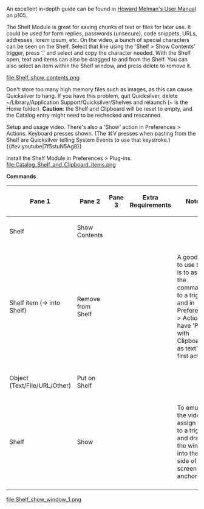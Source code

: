 An excellent in-depth guide can be found in [Howard Melman's User
Manual](http://groups.google.com/group/blacktree-quicksilver/web/Quicksilver.pdf?_done=%2Fgroup%2Fblacktree-quicksilver%3F)
on p105.

The Shelf Module is great for saving chunks of text or files for later
use. It could be used for form replies, passwords (unsecure), code
snippets, URLs, addresses, lorem ipsum, etc. On the video, a bunch of
special characters can be seen on the Shelf. Select that line using the
'Shelf \> Show Contents' trigger, press '.' and select and copy the
character needed. With the Shelf open, text and items can also be
dragged to and from the Shelf. You can also select an item within the
Shelf window, and press delete to remove it.

[<file:Shelf_show_contents.png>](file:Shelf_show_contents.png "wikilink")

Don't store too many high memory files such as images, as this can cause
Quicksilver to hang. If you have this problem, quit Quicksilver, delete
\~/Library/Application Support/Quicksilver/Shelves and relaunch (\~ is
the Home folder). <b>Caution</b>: the Shelf and Clipboard will be reset
to empty, and the Catalog entry might need to be rechecked and
rescanned.

Setup and usage video. There's also a 'Show' action in Preferences \>
Actions. Keyboard presses shown. (The ⌘V presses when pasting from the
Shelf are Quicksilver telling System Events to use that keystroke.)
{{#ev:youtube\|7f5stuN5Ag8}}

Install the Shelf Module in Preferences \> Plug-ins.
[<file:Catalog_Shelf_and_Clipboard_items.png>](file:Catalog_Shelf_and_Clipboard_items.png "wikilink")

<b>Commands</b>

<table>
<thead>
<tr class="header">
<th><p>Pane 1</p></th>
<th><p>Pane 2</p></th>
<th><p>Pane 3</p></th>
<th><p>Extra Requirements</p></th>
<th><p>Notes</p></th>
</tr>
</thead>
<tbody>
<tr class="odd">
<td><p>Shelf</p></td>
<td><p>Show Contents</p></td>
<td></td>
<td></td>
<td></td>
</tr>
<tr class="even">
<td><p>Shelf item (→ into Shelf)</p></td>
<td><p>Remove from Shelf</p></td>
<td></td>
<td></td>
<td><p>A good way to use this is to assign the command to a trigger, and
in Preferences &gt; Actions, have 'Paste with Clipboard' as text's first
action.</p></td>
</tr>
<tr class="odd">
<td><p>Object (Text/File/URL/Other)</p></td>
<td><p>Put on Shelf</p></td>
<td></td>
<td></td>
<td></td>
</tr>
<tr class="even">
<td><p>Shelf</p></td>
<td><p>Show</p></td>
<td></td>
<td></td>
<td><p>To emulate the video, assign this to a trigger, and drag the
window into the side of the screen to anchor it.<br />
</p></td>
</tr>
<tr class="odd">
<td></td>
<td></td>
<td></td>
<td></td>
<td></td>
</tr>
</tbody>
</table>

[<file:Shelf_show_window_1.png>](file:Shelf_show_window_1.png "wikilink")